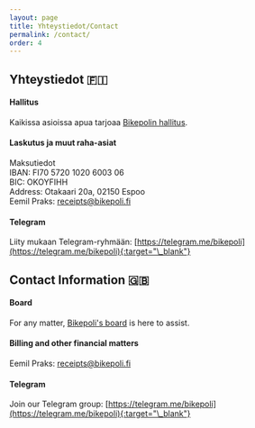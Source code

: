 ```yaml
---
layout: page
title: Yhteystiedot/Contact
permalink: /contact/
order: 4
---
```


## Yhteystiedot 🇫🇮

#### Hallitus

Kaikissa asioissa apua tarjoaa [Bikepolin hallitus](mailto:hello@bikepoli.fi).

#### Laskutus ja muut raha-asiat

Maksutiedot\
IBAN: FI70 5720 1020 6003 06\
BIC: OKOYFIHH\
Address: Otakaari 20a, 02150 Espoo\
Eemil Praks: [receipts@bikepoli.fi](mailto:receipts@bikepoli.fi)

#### Telegram

Liity mukaan Telegram-ryhmään: [https://telegram.me/bikepoli](https://telegram.me/bikepoli){:target="\_blank"}

## Contact Information 🇬🇧

#### Board

For any matter, [Bikepoli's board](mailto:hello@bikepoli.fi) is here to assist.

#### Billing and other financial matters

Eemil Praks: [receipts@bikepoli.fi](mailto:receipts@bikepoli.fi)

#### Telegram

Join our Telegram group: [https://telegram.me/bikepoli](https://telegram.me/bikepoli){:target="\_blank"}

